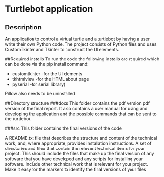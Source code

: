 # Turtlebot application

## Description
An application to control a virtual turtle and a turtlebot by having a user write their own Python code.
The project consists of Python files and uses CustomTkinter and Tkinter to construct the UI elements.

##Required installs
To run the code the following installs are required which can be done via the pip install command:
* customtkinter -for the UI elements
* tkhtmlview -for the HTML about page
* pyserial -for serial library)

Pillow also needs to be uninstalled

##Directory structure
###docs
This folder contains the pdf version pdf version of the final report.
It also contains a user manual for using and developing the application and the possible commands that can be sent to the turtlebot.

###src
This folder contains the final versions of the code 




A README.txt file that describes the structure and content of the technical work, and, where appropriate, provides installation instructions.
A set of directories and files that contain the relevant technical items for your project. This should include the files that make up the final version of any software that you have developed and any scripts for installing your software. Include other technical work that is relevant for your project. Make it easy for the markers to identify the final versions of your files